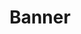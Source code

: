---
title: Banner
description: Digital product design and development company based in India
image: ../assets/banner.png
---